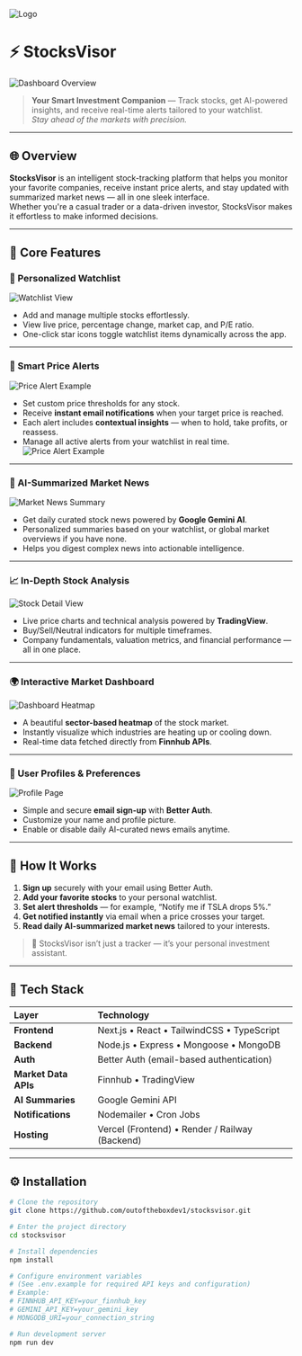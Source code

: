 ![Logo](https://i.imgur.com/mRVGhg9.png)

# ⚡ StocksVisor

![Dashboard Overview](blob:https://imgur.com/e12b84b4-d6ae-49de-8ab8-74de19256224)

> **Your Smart Investment Companion** — Track stocks, get AI-powered insights, and receive real-time alerts tailored to your watchlist.  
> *Stay ahead of the markets with precision.*

---

## 🌐 Overview

**StocksVisor** is an intelligent stock-tracking platform that helps you monitor your favorite companies, receive instant price alerts, and stay updated with summarized market news — all in one sleek interface.  
Whether you're a casual trader or a data-driven investor, StocksVisor makes it effortless to make informed decisions.

---

## 🚀 Core Features

### 💼 Personalized Watchlist
![Watchlist View](https://i.imgur.com/L4ZbdAL.png)
- Add and manage multiple stocks effortlessly.
- View live price, percentage change, market cap, and P/E ratio.
- One-click star icons toggle watchlist items dynamically across the app.

---

### 🔔 Smart Price Alerts
![Price Alert Example](https://i.imgur.com/ICIrUfh.png)
- Set custom price thresholds for any stock.
- Receive **instant email notifications** when your target price is reached.
- Each alert includes **contextual insights** — when to hold, take profits, or reassess.
- Manage all active alerts from your watchlist in real time.
![Price Alert Example](https://i.imgur.com/igUtliW.png)
---

### 📰 AI-Summarized Market News
![Market News Summary](https://i.imgur.com/9tZo6Xj.png)
- Get daily curated stock news powered by **Google Gemini AI**.
- Personalized summaries based on your watchlist, or global market overviews if you have none.
- Helps you digest complex news into actionable intelligence.

---

### 📈 In-Depth Stock Analysis
![Stock Detail View](https://i.imgur.com/TKW7R9v.png)
- Live price charts and technical analysis powered by **TradingView**.
- Buy/Sell/Neutral indicators for multiple timeframes.
- Company fundamentals, valuation metrics, and financial performance — all in one place.

---

### 🌍 Interactive Market Dashboard
![Dashboard Heatmap](https://i.imgur.com/NjRCSsh.png)
- A beautiful **sector-based heatmap** of the stock market.
- Instantly visualize which industries are heating up or cooling down.
- Real-time data fetched directly from **Finnhub APIs**.

---

### 👤 User Profiles & Preferences
![Profile Page](https://i.imgur.com/6VpPhdY.png)
- Simple and secure **email sign-up** with **Better Auth**.
- Customize your name and profile picture.
- Enable or disable daily AI-curated news emails anytime.

---

## 🧠 How It Works

1. **Sign up** securely with your email using Better Auth.
2. **Add your favorite stocks** to your personal watchlist.
3. **Set alert thresholds** — for example, “Notify me if TSLA drops 5%.”
4. **Get notified instantly** via email when a price crosses your target.
5. **Read daily AI-summarized market news** tailored to your interests.

> 📩 StocksVisor isn’t just a tracker — it’s your personal investment assistant.

---

## 🧩 Tech Stack

| Layer | Technology |
|:------|:------------|
| **Frontend** | Next.js • React • TailwindCSS • TypeScript |
| **Backend** | Node.js • Express • Mongoose • MongoDB |
| **Auth** | Better Auth (email-based authentication) |
| **Market Data APIs** | Finnhub • TradingView |
| **AI Summaries** | Google Gemini API |
| **Notifications** | Nodemailer • Cron Jobs |
| **Hosting** | Vercel (Frontend) • Render / Railway (Backend) |

---

## ⚙️ Installation

```bash
# Clone the repository
git clone https://github.com/outoftheboxdev1/stocksvisor.git

# Enter the project directory
cd stocksvisor

# Install dependencies
npm install

# Configure environment variables
# (See .env.example for required API keys and configuration)
# Example:
# FINNHUB_API_KEY=your_finnhub_key
# GEMINI_API_KEY=your_gemini_key
# MONGODB_URI=your_connection_string

# Run development server
npm run dev
